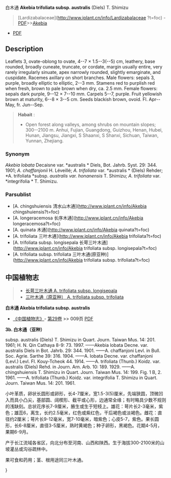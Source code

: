 白木通 **Akebia trifoliata subsp. australis** (Diels) T. Shimizu

> [Lardizabalaceae](http://www.iplant.cn/info/Lardizabalaceae ?t=foc) - [PDF](http://iplant.cn/foc/pdf/Lardizabalaceae.pdf)>>[Akebia](http://www.iplant.cn/info/Akebia?t=foc)

 - [PDF](http://www.iplant.cn/foc/pdf/Akebia.pdf)

## Description

Leaflets 3, ovate-oblong to ovate, 4--7 × 1.5--3(--5) cm, leathery, base rounded, broadly cuneate, truncate, or cordate, margin usually entire, very rarely irregularly sinuate, apex narrowly rounded, slightly emarginate, and cuspidate. Racemes axillary on short branches. Male flowers: sepals 3, purple, broadly elliptic to elliptic, 2--3 mm. Stamens red to purplish red when fresh, brown to pale brown when dry, ca. 2.5 mm. Female flowers: sepals dark purple, 9--12 × 7--10 mm. Carpels 5--7, purple. Fruit yellowish brown at maturity, 6--8 × 3--5 cm. Seeds blackish brown, ovoid. Fl. Apr--May, fr. Jun--Sep.

> **Habait** : 
>* Open forest along valleys, among shrubs on mountain slopes; 300--2100 m. Anhui, Fujian, Guangdong, Guizhou, Henan, Hubei, Hunan, Jiangsu, Jiangxi, S Shaanxi, S Shanxi, Sichuan, Taiwan, Yunnan, Zhejiang.

### Synonym
*Akebia lobata* Decaisne var. *australis * Diels, Bot. Jahrb. Syst. 29: 344. 1901; *A. chaffanjonii* H. Léveillé; *A. trifoliata* var. *australis * (Diels) Rehder; *A. trifoliata *subsp. *australis *var*. honanensis* T. Shimizu; *A. trifoliata* var. *integrifolia * T. Shimizu.

### Parsublist

* [A.  chingshuiensis  清水山木通](http://www.iplant.cn/info/Akebia chingshuiensis?t=foc)
* [A.  longeracemosa  长序木通](http://www.iplant.cn/info/Akebia longeracemosa?t=foc)
* [A.  quinata  木通](http://www.iplant.cn/info/Akebia quinata?t=foc)
* [A.  trifoliata  三叶木通](http://www.iplant.cn/info/Akebia trifoliata?t=foc)
* [A.  trifoliata subsp. longisepala  长萼三叶木通](http://www.iplant.cn/info/Akebia trifoliata subsp. longisepala?t=foc)
* [A.  trifoliata subsp. trifoliata  三叶木通(原亚种)](http://www.iplant.cn/info/Akebia trifoliata subsp. trifoliata?t=foc)

## 中国植物志

> * [长萼三叶木通  A.  trifoliata subsp. longisepala](Akebia-trifoliata-subsp-longisepala-长萼三叶木通.md)
> * [三叶木通（原亚种）  A.  trifoliata subsp. trifoliata](Akebia-trifoliata-subsp-trifoliata-三叶木通(原亚种).md)

**白木通 Akebia trifoliata subsp. australis**

* [《中国植物志》](http://www.iplant.cn/frps)- [第29卷](http://www.iplant.cn/frps/vol/29) >> 009页 [PDF](http://www.iplant.cn/frps/pdf/29/009.pdf)

**3b. 白木通（亚种）**

subsp. australis (Diels) T. Shimizu in Quart. Journ. Taiwan Mus. 14: 201. 1961; H. N. Qin Cathaya 8-9: 73. 1997. ——Akebia lobata Decne. var. australis Diels in Bot. Jahrb. 29: 344. 1901. ——A. chaffanjoni Levl. in Bull. Soc. Agrie. Sarthe 39: 316. 1904. ——A. lobata Decne. var. chaffanjoni (Levl.) Levl. Fl. Kouy-Tcheok 44. 1914. ——A. trifoliata (Thunb.) Koidz. var. australis (Diels) Rehd. in Journ. Arn. Arb. 10: 189. 1929. ——A. chingshuiensis T. Shimizu in Quart. Journ. Taiwan Mus. 14: 199. Fig. 1 B, 2. 1961. ——A. trifoliata (Thunb.) Koidz. var. integrifolia T. Shimizu in Quart. Journ. Taiwan Mus. 14: 201. 1961.

小叶革质，卵状长圆形或卵形，长4-7厘米，宽1.5-3(5)厘米，先端狭圆，顶微凹入而具小凸尖，基部圆、阔楔形、截平或心形，边通常全缘；有时略具少数不规则的浅缺刻。总状花序长7-9厘米，腋生或生于短枝上。雄花：萼片长2-3毫米，紫色；雄蕊6，离生，长约2.5毫米，红色或紫红色，干后褐色或淡褐色。雌花：直径约2厘米；萼片长9-12毫米，宽7-10毫米，暗紫色；心皮5-7，紫色。果长圆形，长6-8厘米，直径3-5厘米，熟时黄褐色；种子卵形，黑褐色。花期4-5月，果期6-9月。

产于长江流域各省区，向北分布至河南、山西和陕西。生于海拔300-2100米的山坡灌丛或沟谷疏林中。

果可食和药用；茎、根用途同三叶木通。

}